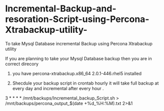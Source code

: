 Incremental-Backup-and-resoration-Script-using-Percona-Xtrabackup-utility-
==========================================================================

To take Mysql Database incremental Backup using Percona Xtrabackup utility


If you are planning to take your Mysql Database backup then you are in correct direcory 

1. you have percona-xtrabackup.x86_64             2.0.1-446.rhel5              installed

2. Shecdule your backup script in crontab hourly it will take full backup at every  day and incremental after every hour .

3 * * * * /mnt/backups/Incremental_backup_Script.sh > /mnt/backups/percona_output_$(date +\%d_\%H:\%M).txt 2>&1
